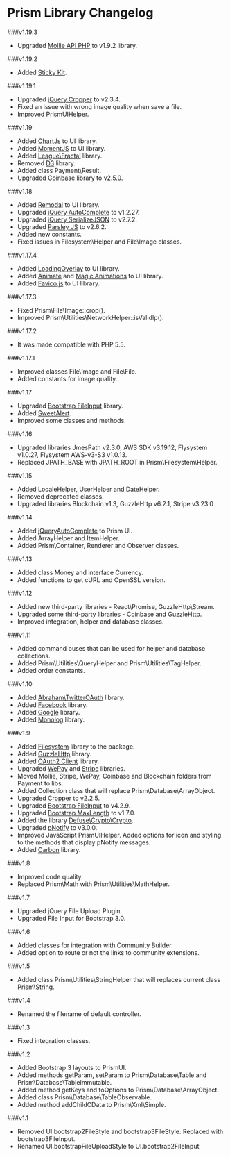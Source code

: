 Prism Library Changelog
==========================

###v1.19.3
* Upgraded [Mollie API PHP](https://github.com/mollie/mollie-api-php) to v1.9.2 library.

###v1.19.2
* Added [Sticky Kit](http://leafo.net/sticky-kit/).

###v1.19.1
* Upgraded [jQuery Cropper](https://fengyuanchen.github.io/cropper/) to v2.3.4.
* Fixed an issue with wrong image quality when save a file.
* Improved PrismUIHelper.

###v1.19
* Added [ChartJs](http://www.chartjs.org/) to UI library.
* Added [MomentJS](http://momentjs.com/) to UI library.
* Added [League\Fractal](http://fractal.thephpleague.com/) library.
* Removed [D3](https://d3js.org/) library.
* Added class Payment\Result.
* Upgraded Coinbase library to v2.5.0.

###v1.18
* Added [Remodal](http://vodkabears.github.io/remodal/) to UI library.
* Upgraded [jQuery AutoComplete](https://github.com/devbridge/jQuery-Autocomplete) to v1.2.27.
* Upgraded [jQuery SerializeJSON](https://github.com/marioizquierdo/jquery.serializeJSON) to v2.7.2.
* Upgraded [Parsley JS](http://parsleyjs.org/) to v2.6.2.
* Added new constants.
* Fixed issues in Filesystem\Helper and File\Image classes.

###v1.17.4
* Added [LoadingOverlay](http://gasparesganga.com/labs/jquery-loading-overlay/) to UI library.
* Added [Animate](https://github.com/daneden/animate.css) and [Magic Animations](https://www.minimamente.com/example/magic_animations/) to UI library.
* Added [Favico.js](http://gasparesganga.com/labs/jquery-loading-overlay/) to UI library.

###v1.17.3
* Fixed Prism\File\Image::crop().
* Improved Prism\Utilities\NetworkHelper::isValidIp().

###v1.17.2
* It was made compatible with PHP 5.5.

###v1.17.1
* Improved classes File\Image and File\File.
* Added constants for image quality.

###v1.17
* Upgraded [Bootstrap FileInput](https://github.com/kartik-v/bootstrap-fileinput) library.
* Added [SweetAlert](http://t4t5.github.io/sweetalert/).
* Improved some classes and methods.

###v1.16
* Upgraded libraries JmesPath v2.3.0, AWS SDK v3.19.12, Flysystem v1.0.27, Flysystem AWS-v3-S3 v1.0.13.
* Replaced JPATH_BASE with JPATH_ROOT in Prism\Filesystem\Helper.

###v1.15
* Added LocaleHelper, UserHelper and DateHelper.
* Removed deprecated classes.
* Upgraded libraries Blockchain v1.3, GuzzleHttp v6.2.1, Stripe v3.23.0

###v1.14
* Added [jQueryAutoComplete](https://github.com/devbridge/jQuery-Autocomplete) to Prism UI.
* Added ArrayHelper and ItemHelper.
* Added Prism\Container, Renderer and Observer classes.

###v1.13
* Added class Money and interface Currency.
* Added functions to get cURL and OpenSSL version.

###v1.12
* Added new third-party libraries - React\Promise, GuzzleHttp\Stream.
* Upgraded some third-party libraries - Coinbase and GuzzleHttp.
* Improved integration, helper and database classes.

###v1.11
* Added command buses that can be used for helper and database collections.
* Added Prism\Utilities\QueryHelper and Prism\Utilities\TagHelper.
* Added order constants.

###v1.10
* Added [Abraham\TwitterOAuth](https://github.com/abraham/twitteroauth) library.
* Added [Facebook](https://github.com/facebook/facebook-php-sdk-v4) library.
* Added [Google](https://github.com/google/google-api-php-client) library.
* Added [Monolog](https://github.com/Seldaek/monolog) library.

###v1.9
* Added [Filesystem](http://flysystem.thephpleague.com/adapter/phpcr/) library to the package.
* Added [GuzzleHttp](https://github.com/guzzle/guzzle) library.
* Added [OAuth2 Client](http://thephpleague.com/oauth2-client/) library.
* Upgraded [WePay](https://github.com/wepay/php-sdk) and [Stripe](https://github.com/stripe/stripe-php) libraries.
* Moved Mollie, Stripe, WePay, Coinbase and Blockchain folders from Payment to libs.
* Added Collection class that will replace Prism\Database\ArrayObject.
* Upgraded [Cropper](http://fengyuanchen.github.io/cropper/) to v2.2.5.
* Upgraded [Bootstrap FileInput](http://plugins.krajee.com/file-input) to v4.2.9.
* Upgraded [Bootstrap MaxLength](https://github.com/mimo84/bootstrap-maxlength) to v1.7.0.
* Added the library [Defuse\Crypto\Crypto](https://github.com/defuse/php-encryption).
* Upgraded [pNotify](https://sciactive.github.io/pnotify/) to v3.0.0.
* Improved JavaScript PrismUIHelper. Added options for icon and styling to the methods that display pNotify messages.
* Added [Carbon](http://carbon.nesbot.com/) library.

###v1.8
* Improved code quality.
* Replaced Prism\Math with Prism\Utilities\MathHelper.

###v1.7
* Upgraded jQuery File Upload Plugin.
* Upgraded File Input for Bootstrap 3.0.

###v1.6
* Added classes for integration with Community Builder.
* Added option to route or not the links to community extensions.

###v1.5
* Added class Prism\Utilities\StringHelper that will replaces current class Prism\String.

###v1.4
* Renamed the filename of default controller.

###v1.3
* Fixed integration classes.

###v1.2
* Added Bootstrap 3 layouts to PrismUI.
* Added methods getParam, setParam to Prism\Database\Table and Prism\Database\TableImmutable.
* Added method getKeys and toOptions to Prism\Database\ArrayObject.
* Added class Prism\Database\TableObservable.
* Added method addChildCData to Prism\Xml\Simple.

###v1.1
* Removed UI.bootstrap2FileStyle and bootstrap3FileStyle. Replaced with bootstrap3FileInput.
* Renamed UI.bootstrapFileUploadStyle to UI.bootstrap2FileInput
